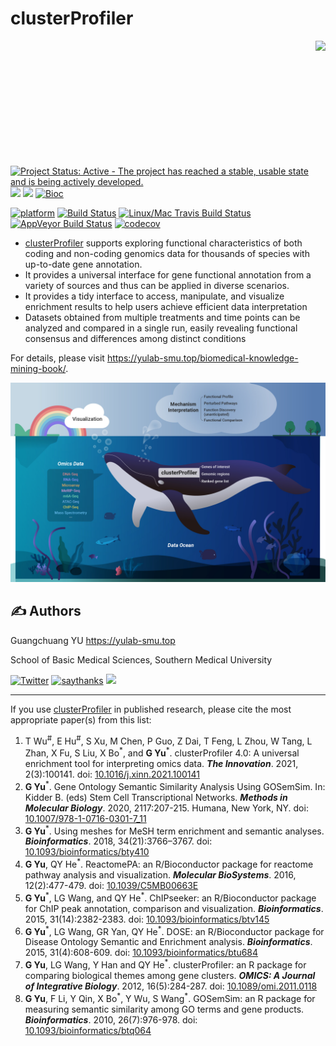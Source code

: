 # clusterProfiler

<img src="https://raw.githubusercontent.com/Bioconductor/BiocStickers/master/clusterProfiler/clusterProfiler.png" height="200" align="right" />

[![Project Status: Active - The project has reached a stable, usable
state and is being actively
developed.](http://www.repostatus.org/badges/latest/active.svg)](http://www.repostatus.org/#active)
[![](https://img.shields.io/badge/release%20version-4.0.2-green.svg)](https://www.bioconductor.org/packages/clusterProfiler)
[![](https://img.shields.io/badge/devel%20version-4.1.2-green.svg)](https://github.com/guangchuangyu/clusterProfiler)
[![Bioc](http://www.bioconductor.org/shields/years-in-bioc/clusterProfiler.svg)](https://www.bioconductor.org/packages/devel/bioc/html/clusterProfiler.html#since)

[![platform](http://www.bioconductor.org/shields/availability/devel/clusterProfiler.svg)](https://www.bioconductor.org/packages/devel/bioc/html/clusterProfiler.html#archives)
[![Build
Status](http://www.bioconductor.org/shields/build/devel/bioc/clusterProfiler.svg)](https://bioconductor.org/checkResults/devel/bioc-LATEST/clusterProfiler/)
[![Linux/Mac Travis Build
Status](https://img.shields.io/travis/GuangchuangYu/clusterProfiler/master.svg?label=Mac%20OSX%20%26%20Linux)](https://travis-ci.org/GuangchuangYu/clusterProfiler)
[![AppVeyor Build
Status](https://img.shields.io/appveyor/ci/Guangchuangyu/clusterProfiler/master.svg?label=Windows)](https://ci.appveyor.com/project/GuangchuangYu/clusterProfiler)
[![codecov](https://codecov.io/gh/GuangchuangYu/clusterProfiler/branch/master/graph/badge.svg)](https://codecov.io/gh/GuangchuangYu/clusterProfiler/)

<!--
[![Last-changedate](https://img.shields.io/badge/last%20change-2021--08--15-green.svg)](https://github.com/GuangchuangYu/clusterProfiler/commits/master)
-->

-   [clusterProfiler](http://bioconductor.org/packages/clusterProfiler)
    supports exploring functional characteristics of both coding and
    non-coding genomics data for thousands of species with up-to-date
    gene annotation.
-   It provides a universal interface for gene functional annotation
    from a variety of sources and thus can be applied in diverse
    scenarios.
-   It provides a tidy interface to access, manipulate, and visualize
    enrichment results to help users achieve efficient data
    interpretation
-   Datasets obtained from multiple treatments and time points can be
    analyzed and compared in a single run, easily revealing functional
    consensus and differences among distinct conditions

For details, please visit
<https://yulab-smu.top/biomedical-knowledge-mining-book/>.

<img src="graphic-abstract-The-Innovation-2021.jpg" width="890"/>

## :writing_hand: Authors

Guangchuang YU <https://yulab-smu.top>

School of Basic Medical Sciences, Southern Medical University

[![Twitter](https://img.shields.io/twitter/url/http/shields.io.svg?style=social&logo=twitter)](https://twitter.com/intent/tweet?hashtags=clusterProfiler&url=http://online.liebertpub.com/doi/abs/10.1089/omi.2011.0118&screen_name=guangchuangyu)
[![saythanks](https://img.shields.io/badge/say-thanks-ff69b4.svg)](https://saythanks.io/to/GuangchuangYu)
[![](https://img.shields.io/badge/follow%20me%20on-WeChat-green.svg)](https://guangchuangyu.github.io/blog_images/biobabble.jpg)

------------------------------------------------------------------------

If you use
[clusterProfiler](http://bioconductor.org/packages/clusterProfiler) in
published research, please cite the most appropriate paper(s) from this
list:

1.  T Wu<sup>#</sup>, E Hu<sup>#</sup>, S Xu, M Chen, P Guo, Z Dai, T
    Feng, L Zhou, W Tang, L Zhan, X Fu, S Liu, X Bo<sup>\*</sup>, and
    **G Yu**<sup>\*</sup>. clusterProfiler 4.0: A universal enrichment
    tool for interpreting omics data. ***The Innovation***. 2021,
    2(3):100141. doi:
    [10.1016/j.xinn.2021.100141](https://doi.org/10.1016/j.xinn.2021.100141)
2.  **G Yu**<sup>\*</sup>. Gene Ontology Semantic Similarity Analysis
    Using GOSemSim. In: Kidder B. (eds) Stem Cell Transcriptional
    Networks. ***Methods in Molecular Biology***. 2020, 2117:207-215.
    Humana, New York, NY. doi:
    [10.1007/978-1-0716-0301-7_11](https://doi.org/10.1007/978-1-0716-0301-7_11)
3.  **G Yu**<sup>\*</sup>. Using meshes for MeSH term enrichment and
    semantic analyses. ***Bioinformatics***. 2018, 34(21):3766–3767.
    doi:
    [10.1093/bioinformatics/bty410](https://doi.org/10.1093/bioinformatics/bty410)
4.  **G Yu**, QY He<sup>\*</sup>. ReactomePA: an R/Bioconductor package
    for reactome pathway analysis and visualization. ***Molecular
    BioSystems***. 2016, 12(2):477-479. doi:
    [10.1039/C5MB00663E](https://doi.org/10.1039/C5MB00663E)
5.  **G Yu**<sup>\*</sup>, LG Wang, and QY He<sup>\*</sup>. ChIPseeker:
    an R/Bioconductor package for ChIP peak annotation, comparison and
    visualization. ***Bioinformatics***. 2015, 31(14):2382-2383. doi:
    [10.1093/bioinformatics/btv145](https://doi.org/10.1093/bioinformatics/btv145)
6.  **G Yu**<sup>\*</sup>, LG Wang, GR Yan, QY He<sup>\*</sup>. DOSE: an
    R/Bioconductor package for Disease Ontology Semantic and Enrichment
    analysis. ***Bioinformatics***. 2015, 31(4):608-609. doi:
    [10.1093/bioinformatics/btu684](https://doi.org/10.1093/bioinformatics/btu684)
7.  **G Yu**, LG Wang, Y Han and QY He<sup>\*</sup>. clusterProfiler: an
    R package for comparing biological themes among gene clusters.
    ***OMICS: A Journal of Integrative Biology***. 2012, 16(5):284-287.
    doi: [10.1089/omi.2011.0118](https://doi.org/10.1089/omi.2011.0118)
8.  **G Yu**, F Li, Y Qin, X Bo<sup>\*</sup>, Y Wu, S Wang<sup>\*</sup>.
    GOSemSim: an R package for measuring semantic similarity among GO
    terms and gene products. ***Bioinformatics***. 2010, 26(7):976-978.
    doi:
    [10.1093/bioinformatics/btq064](https://doi.org/10.1093/bioinformatics/btq064)

<!--



 r badge_custom("1st most cited paper", "in OMICS", "green",
  "http://online.liebertpub.com/action/showMostCitedArticles?journalCode=omi")`
 r badge_custom("ESI", "Highly Cited Paper", "green")`
 r badge_doi("10.1089/omi.2011.0118", "green")`


------------------------------------------------------------------------

### Citation




<img src="https://guangchuangyu.github.io/software/citation_trend/clusterProfiler.png" width="890"/>


### Download stats

r badge_download_bioc("clusterProfiler")
r badge_bioc_download("clusterProfiler", "total", "blue")
r badge_bioc_download("clusterProfiler", "month", "blue")


<img src="https://guangchuangyu.github.io/software/dlstats/clusterProfiler.png" width="890"/>

-->
